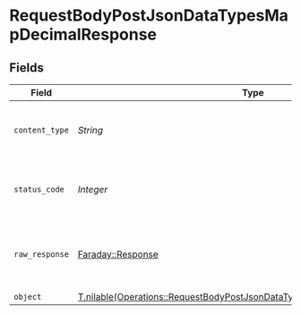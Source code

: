 # RequestBodyPostJsonDataTypesMapDecimalResponse


## Fields

| Field                                                                                                                                                      | Type                                                                                                                                                       | Required                                                                                                                                                   | Description                                                                                                                                                |
| ---------------------------------------------------------------------------------------------------------------------------------------------------------- | ---------------------------------------------------------------------------------------------------------------------------------------------------------- | ---------------------------------------------------------------------------------------------------------------------------------------------------------- | ---------------------------------------------------------------------------------------------------------------------------------------------------------- |
| `content_type`                                                                                                                                             | *String*                                                                                                                                                   | :heavy_check_mark:                                                                                                                                         | HTTP response content type for this operation                                                                                                              |
| `status_code`                                                                                                                                              | *Integer*                                                                                                                                                  | :heavy_check_mark:                                                                                                                                         | HTTP response status code for this operation                                                                                                               |
| `raw_response`                                                                                                                                             | [Faraday::Response](https://www.rubydoc.info/gems/faraday/Faraday/Response)                                                                                | :heavy_check_mark:                                                                                                                                         | Raw HTTP response; suitable for custom response parsing                                                                                                    |
| `object`                                                                                                                                                   | [T.nilable(Operations::RequestBodyPostJsonDataTypesMapDecimalResponseBody)](../../models/operations/requestbodypostjsondatatypesmapdecimalresponsebody.md) | :heavy_minus_sign:                                                                                                                                         | OK                                                                                                                                                         |